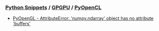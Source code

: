 ### [Python Snippets](../../contents.md) / [GPGPU](../contents.md) / [PyOpenCL](contents.md)
- [PyOpenGL - AttributeError: 'numpy.ndarray' object has no attribute 'buffers' ](PyOpenGL%20-%20AttributeError:%20'numpy.ndarray'%20object%20has%20no%20attribute%20'buffers'%20.md)